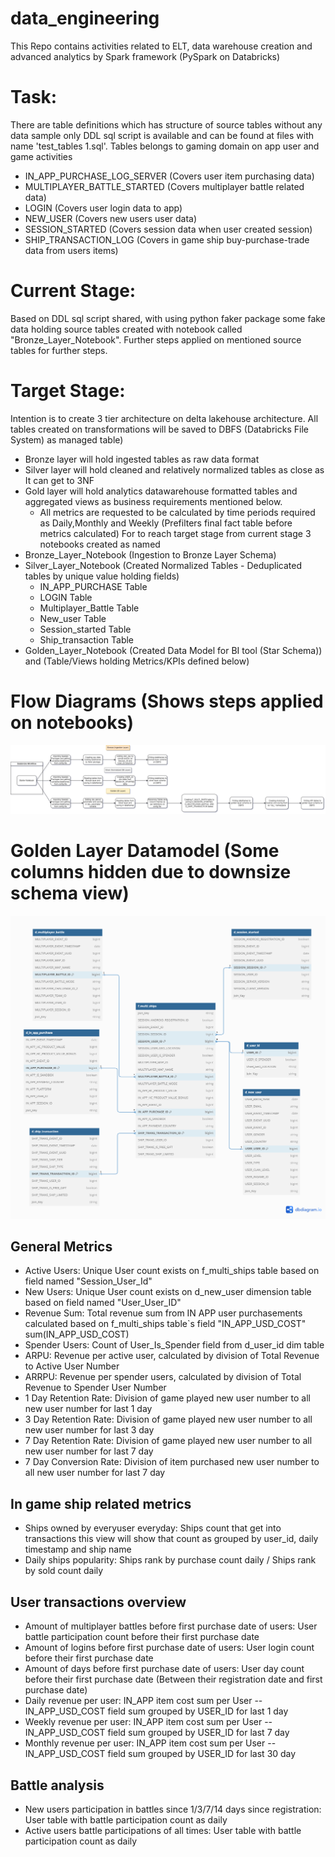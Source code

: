 # data_engineering
This Repo contains activities related to ELT, data warehouse creation and advanced analytics by Spark framework (PySpark on Databricks)

# Task:
There are table definitions which has structure of source tables without any data sample only DDL sql script is available and can be found at files with name 'test_tables 1.sql'.
Tables belongs to gaming domain on app user and game activities

* IN_APP_PURCHASE_LOG_SERVER (Covers user item purchasing data)
* MULTIPLAYER_BATTLE_STARTED (Covers multiplayer battle related data)
* LOGIN (Covers user login data to app)
* NEW_USER (Covers new users user data)
* SESSION_STARTED (Covers session data when user created session)
* SHIP_TRANSACTION_LOG (Covers in game ship buy-purchase-trade data from users items)

# Current Stage:
Based on DDL sql script shared, with using python faker package some fake data holding source tables created with notebook called "Bronze_Layer_Notebook".
Further steps applied on mentioned source tables for further steps.

# Target Stage:
Intention is to create 3 tier architecture on delta lakehouse architecture. All tables created on transformations will be saved to DBFS (Databricks File System) as managed table)
* Bronze layer will hold ingested tables as raw data format
* Silver layer will hold cleaned and relatively normalized tables as close as It can get to 3NF
* Gold layer will hold analytics datawarehouse formatted tables and aggregated views as business requirements mentioned below.
  * All metrics are requested to be calculated by time periods required as Daily,Monthly and Weekly (Prefilters final fact table before metrics calculated)
For to reach target stage from current stage 3 notebooks created as named
* Bronze_Layer_Notebook (Ingestion to Bronze Layer Schema)
* Silver_Layer_Notebook (Created Normalized Tables -  Deduplicated tables by unique value holding fields)
  * IN_APP_PURCHASE Table
  * LOGIN Table
  * Multiplayer_Battle Table
  * New_user Table
  * Session_started Table
  * Ship_transaction Table
* Golden_Layer_Notebook (Created Data Model for BI tool (Star Schema)) and (Table/Views holding Metrics/KPIs defined below)

# Flow Diagrams (Shows steps applied on notebooks)

![picture alt](Data_Model-Page-2.drawio.png)

# Golden Layer Datamodel (Some columns hidden due to downsize schema view)
![picture alt](Data_Model_Short.png)

## General Metrics
* Active Users: Unique User count exists on f_multi_ships table based on field named "Session_User_Id"
* New Users: Unique User count exists on d_new_user dimension table based on field named "User_User_ID"
* Revenue Sum: Total revenue sum from IN APP user purchasements calculated based on f_multi_ships table`s field "IN_APP_USD_COST" sum(IN_APP_USD_COST)
* Spender Users: Count of User_Is_Spender field from d_user_id dim table
* ARPU: Revenue per active user, calculated by division of Total Revenue to Active User Number
* ARRPU: Revenue per spender users, calculated by division of Total Revenue to Spender User Number
* 1 Day Retention Rate: Division of game played new user number to all new user number for last 1 day
* 3 Day Retention Rate: Division of game played new user number to all new user number for last 3 day
* 7 Day Retention Rate: Division of game played new user number to all new user number for last 7 day
* 7 Day Conversion Rate: Division of item purchased new user number to all new user number for last 7 day

## In game ship related metrics
* Ships owned by everyuser everyday: Ships count that get into transactions this view will show that count as grouped by user_id, daily timestamp and ship name
* Daily ships popularity: Ships rank by purchase count daily / Ships rank by sold count daily

## User transactions overview
* Amount of multiplayer battles before first purchase date of users: User battle participation count before their first purchase date
* Amount of logins before first purchase date of users: User login count before their first purchase date
* Amount of days before first purchase date of users: User day count before their first purchase date (Between their registration date and first purchase date)
* Daily revenue per user: IN_APP item cost sum per User -- IN_APP_USD_COST field sum grouped by USER_ID for last 1 day
* Weekly revenue per user: IN_APP item cost sum per User -- IN_APP_USD_COST field sum grouped by USER_ID for last 7 day
* Monthly revenue per user: IN_APP item cost sum per User -- IN_APP_USD_COST field sum grouped by USER_ID for last 30 day

## Battle analysis
* New users participation in battles since 1/3/7/14 days since registration: User table with battle participation count as daily
* Active users battle participations of all times: User table with battle participation count as daily

